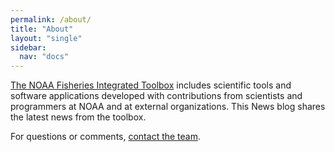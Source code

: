 ```yaml
---
permalink: /about/
title: "About"
layout: "single"
sidebar:
  nav: "docs"
---
```


[The NOAA Fisheries Integrated Toolbox](https://noaa-fisheries-integrated-toolbox.github.io/) includes scientific tools and software applications developed with contributions from scientists and programmers at NOAA and at external organizations. This News blog shares the latest news from the toolbox.

For questions or comments, [contact the team](https://noaa-fisheries-integrated-toolbox.github.io/resources/fit%20resources/contact/). 
